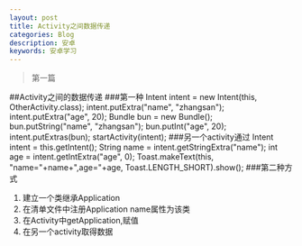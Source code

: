 ```yaml
---
layout: post
title: Activity之间数据传递
categories: Blog
description: 安卓
keywords: 安卓学习
---
```


>第一篇

##Activity之间的数据传递
###第一种
	Intent intent = new Intent(this, OtherActivity.class);
	intent.putExtra("name", "zhangsan");
 	intent.putExtra("age", 20);
 	Bundle bun = new Bundle();
 	bun.putString("name", "zhangsan");
	bun.putInt("age", 20);
	intent.putExtras(bun);
	startActivity(intent);
###另一个activity通过
 	Intent intent = this.getIntent();
 	String name = intent.getStringExtra("name");
 	int age = intent.getIntExtra("age", 0);
 	Toast.makeText(this, "name="+name+",age="+age,
	Toast.LENGTH_SHORT).show();
###第二种方式	
 1. 建立一个类继承Application
1.  在清单文件中注册Application name属性为该类
1.  在Activity中getApplication,赋值
1. 在另一个activity取得数据	

	
